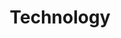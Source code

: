 ---
title: Technology
description: Technology tutorial & Recording of my practice/view on technology
image: "technology.webp"

# Badge style
style:
    background: "#c4ab86"
    color: "#fff"
---